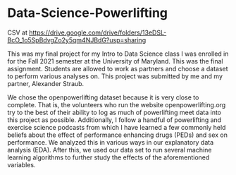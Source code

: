 # Data-Science-Powerlifting

CSV at https://drive.google.com/drive/folders/13eDSL-BcO_1o5SpBdvgZo2y5qm4NJBdG?usp=sharing

This was my final project for my Intro to Data Science class I was enrolled in for the Fall 2021 semester at the University of Maryland. This was the final assignment. Students are allowed to work as partners and choose a dataset to perform various analyses on. This project was submitted by me and my partner, Alexander  Straub. 

We chose the openpowerlifting dataset because it is very close to complete. That is, the volunteers who run the website openpowerlifting.org try to the best of their ability to log as much of powerlifting meet data into this project as possible. Additionally, I follow a handful of powerlifting and exercise science podcasts from which I have learned a few commonly held beliefs about the effect of performance enhancing drugs (PEDs) and sex on performance. We analyzed this in various ways in our explanatory data analysis (EDA). After this, we used our data set to run several machine learning algorithms to further study the effects of the aforementioned variables.
